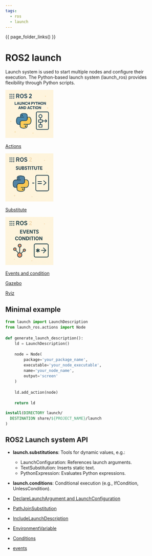 ```yaml
---
tags:
  - ros
  - launch
---
```

{{ page_folder_links() }}

# ROS2 launch
Launch system is used to start multiple nodes and configure their execution. The Python-based launch system (launch_ros) provides flexibility through Python scripts.


<div class="grid-container">
        <div class="grid-item">
        <a href="launch_actions">
            <img src="images/launch_Actions.png" width="150" height="150">
            <p>Actions</p>
             </a>
        </div>
    <div class="grid-item">
        <a href="launch_substitute">
        <img src="images/launch_substitute.png" width="150" height="150" >
        <p>Substitute</p>
        </a>
    </div>
    <div class="grid-item">
        <a href="launch_events_and_condition">
        <img src="images/launch_events_and_condition.png" width="150" height="150">
        <p>Events and condition</p>
        </a>
    </div>
     <div class="grid-item">
        <a href="gazebo">
        <p>Gazebo</p>
        </a>
    </div>
    <div class="grid-item">
        <a href="rviz">
        <p>Rviz</p>
        </a>
    </div>

</div>

## Minimal example
```python title="minimal launch file to run ros2 node"
from launch import LaunchDescription
from launch_ros.actions import Node

def generate_launch_description():
    ld = LaunchDescription()

    node = Node(
        package='your_package_name',
        executable='your_node_executable',
        name='your_node_name',
        output='screen'
    )

    ld.add_action(node)
    
    return ld
```

```cmake title="cmake copy launch to share"
install(DIRECTORY launch/
  DESTINATION share/${PROJECT_NAME}/launch
)
```

## ROS2 Launch system API



- **launch.substitutions**: Tools for dynamic values, e.g.:
    - LaunchConfiguration: References launch arguments.
    - TextSubstitution: Inserts static text.
    - PythonExpression: Evaluates Python expressions.
- **launch.conditions**: Conditional execution (e.g., IfCondition, UnlessCondition).

- [DeclareLaunchArgument and LaunchConfiguration](launch_config_and_argument.md)
- [PathJoinSubstitution](launch_path_and_paramfile.md)
- [IncludeLaunchDescription](launch_include_demo.md)
- [EnvironmentVariable](environment_variable.md)
- [Conditions]()
- [events]()